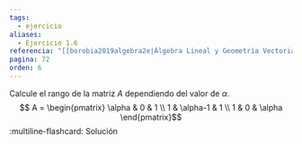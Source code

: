 ```yaml
---
tags:
  - ejercicio
aliases:
  - Ejercicio 1.6
referencia: "[[borobia2019algebra2e|Álgebra Lineal y Geometría Vectorial (2a ed)]]"
pagina: 72
orden: 6
---
```

Calcule el rango de la matriz $A$ dependiendo del valor de $\alpha$.
$$
A = \begin{pmatrix}
    \alpha &        0 & 1 \\
         1 & \alpha-1 &      1 \\
         1 &        0 & \alpha \end{pmatrix}$$
:multiline-flashcard:
Solución

